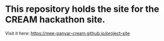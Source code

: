 # This repository holds the site for the CREAM hackathon site. 

Visit it here: https://mee-panyar-cream.github.io/project-site
